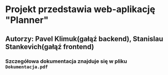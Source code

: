 # Projekt przedstawia web-aplikację "Planner"
## Autorzy: Pavel Klimuk(gałąź backend), Stanislau Stankevich(gałąź frontend)
### Szczegółowa dokumentacja znajduje się w pliku `Dokumentacja.pdf`
